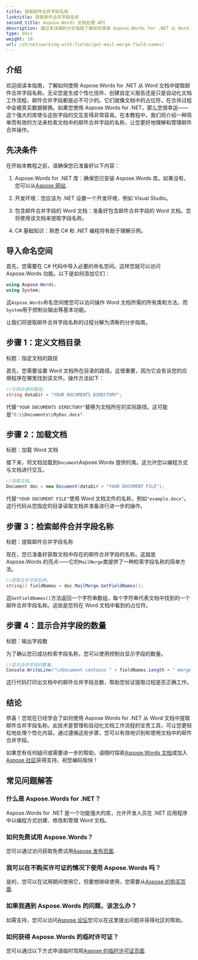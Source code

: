 ```yaml
---
title: 获取邮件合并字段名称
linktitle: 获取邮件合并字段名称
second_title: Aspose.Words 文档处理 API
description: 通过本详细的分步指南了解如何使用 Aspose.Words for .NET 从 Word 文档中提取邮件合并字段名称。
type: docs
weight: 10
url: /zh/net/working-with-fields/get-mail-merge-field-names/
---
```

## 介绍

欢迎阅读本指南，了解如何使用 Aspose.Words for .NET 从 Word 文档中提取邮件合并字段名称。无论您是生成个性化信件、创建自定义报告还是只是自动化文档工作流程，邮件合并字段都是必不可少的。它们就像文档中的占位符，在合并过程中会被真实数据替换。如果您使用 Aspose.Words for .NET，那么您很幸运——这个强大的库使与这些字段的交互变得非常容易。在本教程中，我们将介绍一种简单而有效的方法来检索文档中的邮件合并字段的名称，让您更好地理解和管理邮件合并操作。

## 先决条件

在开始本教程之前，请确保您已准备好以下内容：

1.  Aspose.Words for .NET 库：确保您已安装 Aspose.Words 库。如果没有，您可以从[Aspose 网站](https://releases.aspose.com/words/net/).

2. 开发环境：您应该为 .NET 设置一个开发环境，例如 Visual Studio。

3. 包含邮件合并字段的 Word 文档：准备好包含邮件合并字段的 Word 文档。您将使用该文档来提取字段名称。

4. C# 基础知识：熟悉 C# 和 .NET 编程将有助于理解示例。

## 导入命名空间

首先，您需要在 C# 代码中导入必要的命名空间。这样您就可以访问 Aspose.Words 功能。以下是如何添加它们：

```csharp
using Aspose.Words;
using System;
```

这`Aspose.Words`命名空间使您可以访问操作 Word 文档所需的所有类和方法，而`System`用于控制台输出等基本功能。

让我们将提取邮件合并字段名称的过程分解为清晰的分步指南。

## 步骤 1：定义文档目录

标题：指定文档的路径

首先，您需要设置 Word 文档所在目录的路径。这很重要，因为它会告诉您的应用程序在哪里找到该文件。操作方法如下：

```csharp
//文档目录的路径。
string dataDir = "YOUR DOCUMENTS DIRECTORY";
```

代替`"YOUR DOCUMENTS DIRECTORY"`替换为文档所在的实际路径。这可能是`"C:\\Documents\\MyDoc.docx"`.

## 步骤 2：加载文档

标题：加载 Word 文档

接下来，将文档加载到`Document`Aspose.Words 提供的类。这允许您以编程方式与文档进行交互。

```csharp
//加载文档。
Document doc = new Document(dataDir + "YOUR DOCUMENT FILE");
```

代替`"YOUR DOCUMENT FILE"`使用 Word 文档文件的名称，例如`"example.docx"`。这行代码从您指定的目录读取文档并准备进行进一步的操作。

## 步骤 3：检索邮件合并字段名称

标题：提取邮件合并字段名称

现在，您已准备好获取文档中存在的邮件合并字段的名称。这就是 Aspose.Words 的亮点——它的`MailMerge`类提供了一种检索字段名称的简单方法。

```csharp
//获取合并字段名称。
string[] fieldNames = doc.MailMerge.GetFieldNames();
```

这`GetFieldNames()`方法返回一个字符串数组，每个字符串代表文档中找到的一个邮件合并字段名称。这些是您将在 Word 文档中看到的占位符。

## 步骤 4：显示合并字段的数量

标题：输出字段数

为了确认您已成功检索字段名称，您可以使用控制台显示字段的数量。

```csharp
//显示合并字段的数量。
Console.WriteLine("\nDocument contains " + fieldNames.Length + " merge fields.");
```

这行代码打印出文档中的邮件合并字段总数，帮助您验证提取过程是否正确工作。

## 结论

恭喜！您现在已经学会了如何使用 Aspose.Words for .NET 从 Word 文档中提取邮件合并字段名称。此技术是管理和自动化文档工作流程的宝贵工具，可让您更轻松地处理个性化内容。通过遵循这些步骤，您可以有效地识别和使用文档中的邮件合并字段。

如果您有任何疑问或需要进一步的帮助，请随时探索[Aspose.Words 文档](https://reference.aspose.com/words/net/)或加入[Aspose 社区](https://forum.aspose.com/c/words/8)获得支持。祝您编码愉快！

## 常见问题解答

### 什么是 Aspose.Words for .NET？
Aspose.Words for .NET 是一个功能强大的库，允许开发人员在 .NET 应用程序中以编程方式创建、修改和管理 Word 文档。

### 如何免费试用 Aspose.Words？
您可以通过访问获取免费试用[Aspose 发布页面](https://releases.aspose.com/).

### 我可以在不购买许可证的情况下使用 Aspose.Words 吗？
是的，您可以在试用期间使用它，但要想继续使用，您需要从[Aspose 的购买页面](https://purchase.aspose.com/buy).

### 如果我遇到 Aspose.Words 的问题，该怎么办？
如需支持，您可以访问[Aspose 论坛](https://forum.aspose.com/c/words/8)您可以在这里提出问题并获得社区的帮助。

### 如何获得 Aspose.Words 的临时许可证？
您可以通过以下方式申请临时驾照[Aspose 的临时许可证页面](https://purchase.aspose.com/temporary-license/).